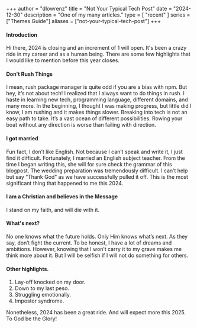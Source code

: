 +++
author = "dlowrenz"
title = "Not Your Typical Tech Post"
date = "2024-12-30"
description = "One of my many articles."
type = [
    "recent"
]
series = ["Themes Guide"]
aliases = ["not-your-typical-tech-post"]
+++

#### Introduction

Hi there, 2024 is closing and an increment of 1 will open. It's been a crazy ride in my career and as a human being. There are
some few highlights that I would like to mention before this year closes.

#### Don't Rush Things

I mean, rush package manager is quite odd if you are a bias with npm. But hey, it’s not about tech! I realized that I always want to do things in rush. I haste in learning new tech, programming language, different domains, and many more. In the beginning, I thought I was making progress, but little did I know, I am rushing and it makes things slower. Breaking into tech is not an easy path to take. It’s a vast ocean of different possibilities. Rowing your boat without any direction is worse than failing with direction.

#### I got married

Fun fact, I don’t like English. Not because I can’t speak and write it, I just find it difficult. Fortunately, I married an English subject teacher. From the time I began writing this, she will for sure check the grammar of this blogpost. The wedding preparation was tremendously difficult. I can’t help but say “Thank God” as we have successfully pulled it off. This is the most significant thing that happened to me this 2024. 


#### I am a Christian and believes in the Message

I stand on my faith, and will die with it.

#### What's next?

No one knows what the future holds. Only Him knows what’s next. As they say, don’t fight the current. To be honest, I have a lot of dreams and ambitions. However, knowing that I won’t carry it to my grave makes me think more about it. But I will be selfish if I will not do something for others.

#### Other highlights.

1. Lay-off knocked on my door.
2. Down to my last peso.
3. Struggling emotionally.
4. Impostor syndrome.

Nonetheless, 2024 has been a great ride. And will expect more this 2025. To God be the Glory!

